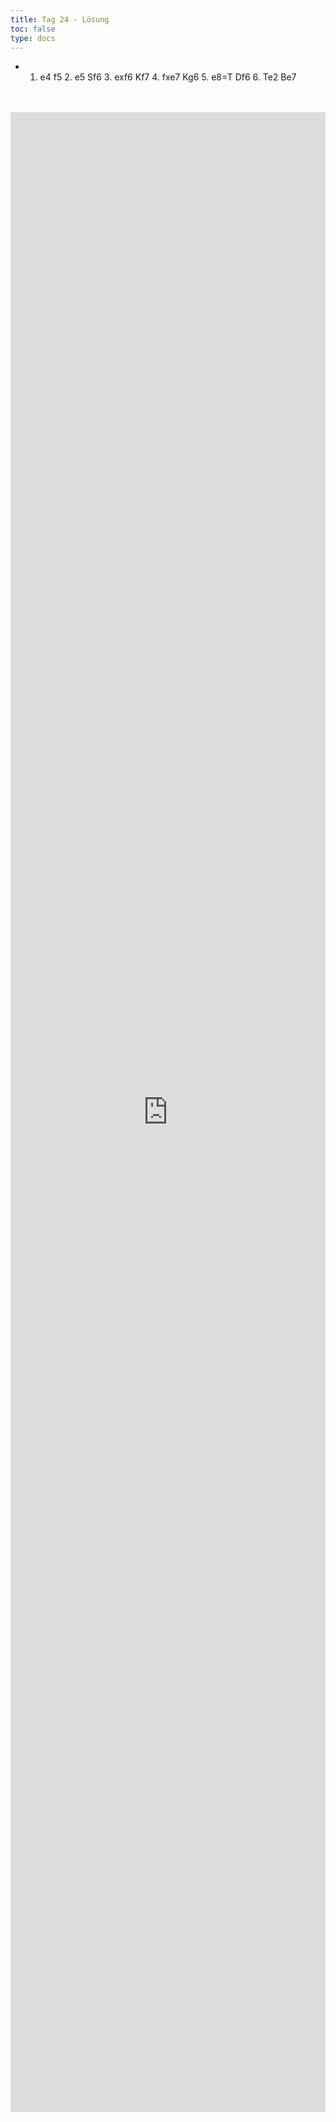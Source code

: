 ```yaml
---
title: Tag 24 - Lösung
toc: false
type: docs
---
```


- 1. e4 f5 2. e5 Sf6 3. exf6 Kf7 4. fxe7 Kg6 5. e8=T Df6 6. Te2 Be7


<br>
<br>
<iframe 
    style="width: 100%; height: 80vh;" 
    src="https://lichess.org/study/embed/PrONOirR/6zViEXjF" 
    frameborder="0">
</iframe>
